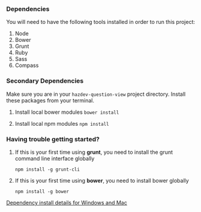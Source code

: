 ### Dependencies ###
You will need to have the following tools installed in order to run this project:

1. Node
  1. Bower
  1. Grunt
1. Ruby
  1. Sass
  1. Compass

### Secondary Dependencies ###
Make sure you are in your `hazdev-question-view` project directory.
Install these packages from your terminal.

1. Install local bower modules
   ```bower install```

2. Install local npm modules
   ```npm install```

### Having trouble getting started?

1. If this is your first time using **grunt**, you need to install the grunt
command line interface globally

    `npm install -g grunt-cli`

1. If this is your first time using **bower**, you need to install bower globally

    `npm install -g bower`

[Dependency install details for Windows and Mac](readme_dependency_install_specifics.md)
